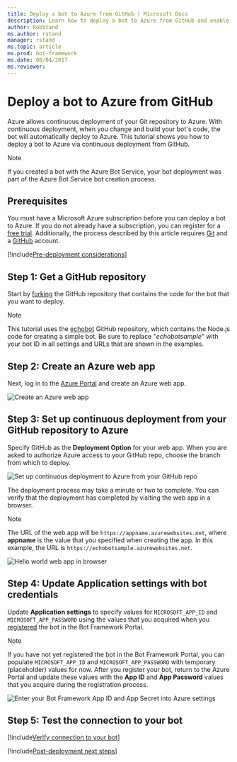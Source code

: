 ```yaml
---
title: Deploy a bot to Azure from GitHub | Microsoft Docs
description: Learn how to deploy a bot to Azure from GitHub and enable continuous deployment.
author: RobStand
ms.author: rstand
manager: rstand
ms.topic: article
ms.prod: bot-framework
ms.date: 08/04/2017
ms.reviewer: 
---
```


# Deploy a bot to Azure from GitHub

Azure allows continuous deployment of your Git repository to Azure.
With continuous deployment, when you change and build your bot's code, the bot will automatically deploy to Azure.
This tutorial shows you how to deploy a bot to Azure via continuous deployment from GitHub.

> [!NOTE]
> If you created a bot with the Azure Bot Service, your bot deployment was part of the Azure Bot Service bot 
> creation process.

## Prerequisites

You must have a Microsoft Azure subscription before you can deploy a bot to Azure. If you do not already have a subscription, you can register for a <a href="https://azure.microsoft.com/en-us/free/" target="_blank">free trial</a>. Additionally, the process described by this article requires <a href="https://git-scm.com/downloads" target="_blank">Git</a> and a <a href="http://github.com/" target="_blank">GitHub</a> account.

[!include[Pre-deployment considerations](~/includes/snippet-deploy-considerations.md)]

## Step 1: Get a GitHub repository

Start by <a href="https://help.GitHub.com/articles/fork-a-repo/" target="_blank">forking</a> the GitHub repository that contains the code for the bot that you want to deploy. 

> [!NOTE]
> This tutorial uses the <a href="https://GitHub.com/fuselabs/echobot" target="_blank">echobot</a> GitHub repository, which contains the Node.js code for creating a simple bot. Be sure to replace "*echobotsample*" with your bot ID in all settings and URLs that are shown in the examples.

## Step 2: Create an Azure web app

Next, log in to the <a href="http://portal.azure.com/" target="_blank">Azure Portal</a> and create an Azure web app.

![Create an Azure web app](~/media/azure-create-webapp.png)


## Step 3: Set up continuous deployment from your GitHub repository to Azure

Specify GitHub as the **Deployment Option** for your web app.
When you are asked to authorize Azure access to your GitHub repo, choose the branch from which to deploy.

![Set up continuous deployment to Azure from your GitHub repo](~/media/azure-deployment.png)

The deployment process may take a minute or two to complete.
You can verify that the deployment has completed by visiting the web app in a browser.

> [!NOTE]
> The URL of the web app will be `https://appname.azurewebsites.net`, where **appname** is the value that you specified when creating the app.
> In this example, the URL is `https://echobotsample.azurewebsites.net`.

![Hello world web app in browser](~/media/azure-browse.png)

## Step 4: Update Application settings with bot credentials

Update **Application settings** to specify values for `MICROSOFT_APP_ID` and `MICROSOFT_APP_PASSWORD` using the
values that you acquired when you [registered](~/portal-register-bot.md) the bot in the Bot Framework Portal.

> [!NOTE]
> If you have not yet registered the bot in the Bot Framework Portal, you can populate `MICROSOFT_APP_ID` and `MICROSOFT_APP_PASSWORD`
> with temporary (placeholder) values for now.
> After you register your bot, return to the Azure Portal and update these values with the **App ID** and **App Password** values that you acquire during the registration process.

![Enter your Bot Framework App ID and App Secret into Azure settings](~/media/azure-secrets.png)

## Step 5: Test the connection to your bot

[!include[Verify connection to your bot](~/includes/snippet-verify-deployment-using-emulator.md)]

[!include[Post-deployment next steps](~/includes/snippet-deploy-next-steps.md)]